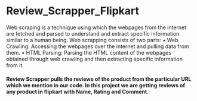 # Review_Scrapper_Flipkart

Web scraping is a technique using which the webpages from the internet are fetched and parsed to understand and extract specific information similar to a human being. Web scrapping consists of two parts:
• Web Crawling: Accessing the webpages over the internet and pulling data from them.
• HTML Parsing: Parsing the HTML content of the webpages obtained through web crawling and then extracting specific information from it.

#### Review Scrapper pulls the reviews of the product from the particular URL which we mention in our code. In this project we are getting reviews of any product in flipkart with Name, Rating and Comment.
